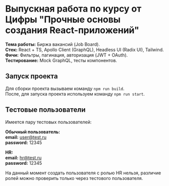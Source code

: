 # Выпускная работа по курсу от Цифры "Прочные основы создания React-приложений"

**Тема работы:** Биржа вакансий (Job Board).  
**Стек:** React + TS, Apollo Client (GraphQL), Headless UI (Radix UI), Tailwind.  
**Фичи:** Фильтры, пагинация, авторизация (JWT + OAuth).  
**Тестирование:** Mock GraphQL, тесты компонентов.  

## Запуск проекта 

Для сборки проекта вызываем команду `npm run build`.  
После, для запуска проекта используем команду `npm run start`.  

## Тестовые пользователи

Имеется пару тестовых пользователей:  

**Обычный пользователь:**  
  **email:** user@test.ru  
  **password:** 12345  

**HR:**  
  **email:** hr@test.ru  
  **password:** 12345  

На данный момент создать пользователя с ролью HR нельзя, различие ролей можно проверить только через тестового пользователя.
